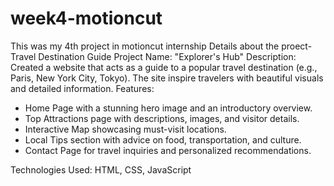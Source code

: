 # week4-motioncut
This was my 4th project in motioncut internship
Details about the proect-
 Travel Destination Guide
Project Name: "Explorer's Hub"
Description: Created a website that acts as a guide to a popular travel destination (e.g., Paris, New York City, Tokyo). The 
site inspire travelers with beautiful visuals and detailed information.
Features:
 - Home Page with a stunning hero image and an introductory overview.
 - Top Attractions page with descriptions, images, and visitor details.
 - Interactive Map showcasing must-visit locations.
 - Local Tips section with advice on food, transportation, and culture.
 - Contact Page for travel inquiries and personalized recommendations.

Technologies Used: HTML, CSS, JavaScript
